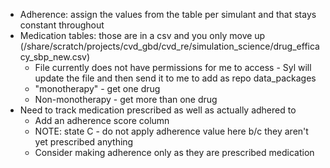 - Adherence: assign the values from the table per simulant and that stays constant throughout
- Medication tables: those are in a csv and you only move up (/share/scratch/projects/cvd_gbd/cvd_re/simulation_science/drug_efficacy_sbp_new.csv)
    - File currently does not have permissions for me to access - Syl will update the file and then send it to me to add as repo data_packages
    - "monotherapy" - get one drug
    - Non-monotherapy - get more than one drug
- Need to track medication prescribed as well as actually adhered to
    - Add an adherence score column
    - NOTE: state C - do not apply adherence value here b/c they aren't yet prescribed anything
    - Consider making adherence only as they are prescribed medication
